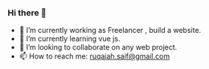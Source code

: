 ### Hi there 👋
- 🔭 I’m currently working as Freelancer , build a website.
- 🌱 I’m currently learning vue js.
- 👯 I’m looking to collaborate on any web project.
- 📫 How to reach me: ruqaiah.saif@gmail.com 
<!--
**RuqaiahSaif/RuqaiahSaif** is a ✨ _special_ ✨ repository because its `README.md` (this file) appears on your GitHub profile.

Here are some ideas to get you started:

- 🔭 I’m currently working on ...
- 🌱 I’m currently learning ...
- 👯 I’m looking to collaborate on ...
- 🤔 I’m looking for help with ...
- 💬 Ask me about ...
- 📫 How to reach me: ...
- 😄 Pronouns: ...
- ⚡ Fun fact: ...
-->
